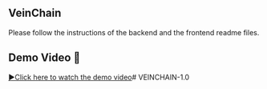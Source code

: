 ## VeinChain 
 Please follow the instructions of the backend and the frontend readme files.

 ## Demo Video 🎥

[▶️Click here to watch the demo video](VeinChain/Demo_Video.mp4)# VEINCHAIN-1.0
